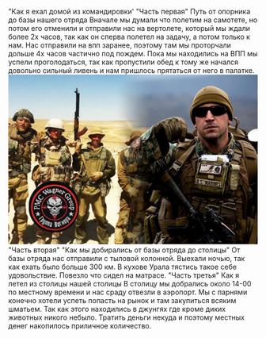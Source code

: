 "Как я ехал домой из командировки'
"Часть первая"
Путь от опорника до базы нашего отряда
 Вначале мы думали что полетим на самотете, но потом его отменили и отправили нас на вертолете, который мы ждали более 2х часов, так как он сперва полетел на задачу, а потом только к нам. Нас отправили на впп заранее, поэтому там мы проторчали дольше 4х часов частично под пождем.
 Пока мы находились на ВПП мы успели проголодаться, так как пропустили обед к тому же начался довольно сильный ливень и нам пришлось прятаться от него в палатке.
 ![АТАТА](Foto.jpg)
"Часть вторая"
"Как мы добирались от базы отряда до столицы"
 От базы отряда нас отправили с тыловой колонной. Выехали ночью, так как ехать было больше 300 км. В кухове Урала тястись такое себе удовольствие. Повезло что сидел на матрасе.
"Часть третья"
Как я летел из столицы нашей столицы
В столицу мы добрались около 14-00 по местному времени и нас сраду отвезли в аэропорт. Мы с парнями конечно хотели успеть попасть на рынок и там закупиться всяким шматьем. Так как этого находились в джунгях где кроме диких животных никого небыло. Тратить деньги некуда и поэтому местных денег накопилось приличное количество.
